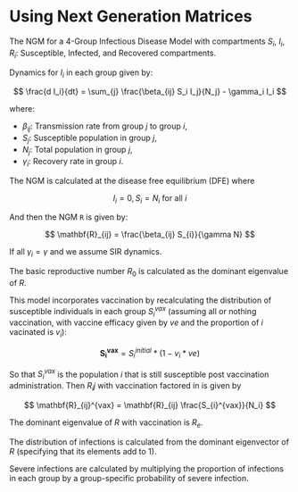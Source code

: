 # Using Next Generation Matrices

The NGM for a 4-Group Infectious Disease Model with compartments $S_i$, $I_i$, $R_i$: Susceptible, Infected, and Recovered compartments.

Dynamics for $I_i$ in each group given by:

$$
\frac{d I_i}{dt} = \sum_{j} \frac{\beta_{ij} S_i I_j}{N_j} - \gamma_i I_i
$$

where:

- $\beta_{ij}$: Transmission rate from group $j$ to group $i$,
- $S_j$: Susceptible population in group $j$,
- $N_j$: Total population in group $j$,
- $\gamma_i$: Recovery rate in group $i$.

The NGM is calculated at the disease free equilibrium (DFE) where

$$
I_i = 0, S_i = N_i \  \text{for all\ } i
$$

And then the NGM `R` is given by:

$$
\mathbf{R}_{ij} = \frac{\beta_{ij} S_{i}}{\gamma N}
$$

If all $\gamma_i = \gamma$ and we assume SIR dynamics.

The basic reproductive number $R_0$ is calculated as the dominant eigenvalue of $R$.

This model incorporates vaccination by recalculating the distribution of susceptible individuals in each group $S_{i}^{vax}$ (assuming all or nothing vaccination, with vaccine efficacy given by $ve$ and the proportion of $i$ vacinated is $v_i$):

$$
\mathbf{S_{i}^{vax}} = S_{i}^{initial} * (1 - v_{i} * ve)
$$

So that $S_i^{vax}$ is the population $i$ that is still susceptible post vaccination administration. Then $R_ij$ with vaccination factored in is given by

$$
\mathbf{R}_{ij}^{vax} = \mathbf{R}_{ij} \frac{S_{i}^{vax}}{N_i}
$$


The dominant eigenvalue of $R$ with vaccination is $R_e$.

The distribution of infections is calculated from the dominant eigenvector of $R$ (specifying that its elements add to 1).

Severe infections are calculated by multiplying the proportion of infections in each group by a group-specific probability of severe infection.
